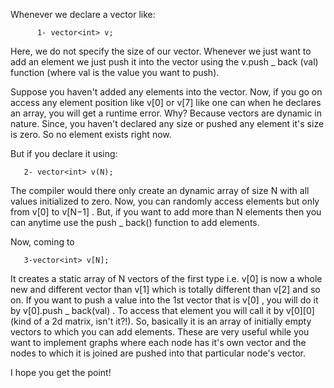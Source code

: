 Whenever we declare a vector like:

          1- vector<int> v; 
Here, we do not specify the size of our vector.
 Whenever we just want to add an element we just 
push it into the vector using the  v.push _ back
(val)  function (where val is the value you want 
to push).

Suppose you haven't added any elements into the 
vector. Now, if you go on access any element 
position like  v[0]  or  v[7]  like one can when
 he declares an array, you will get a runtime 
error. Why? Because vectors are dynamic in nature.
 Since, you haven't declared any size or pushed 
any element it's size is zero. So no element 
exists right now.

But if you declare it using:

       2- vector<int> v(N); 
The compiler would there only create an dynamic
 array of size N with all values initialized to 
zero. Now, you can randomly access elements but 
only from  v[0]  to  v[N−1] . But, if you want 
to add more than N elements then you can anytime 
use the push _ back()  function to add elements.

Now, coming to

       3-vector<int> v[N]; 
It creates a static array of N vectors of the 
first type i.e.  v[0]  is now a whole new and 
different vector than v[1] which is totally 
different than  v[2]  and so on. If you want 
to push a value into the 1st vector that is 
 v[0] , you will do it by  v[0].push _ back(val) 
. To access that element you will call it by 
 v[0][0] (kind of a 2d matrix, isn't it?!).
 So, basically it is an array of initially empty 
vectors to which you can add elements. These are
 very useful while you want to implement graphs
 where each node has it's own vector and the
 nodes to which it is joined are pushed into
 that particular node's vector.

I hope you get the point!
